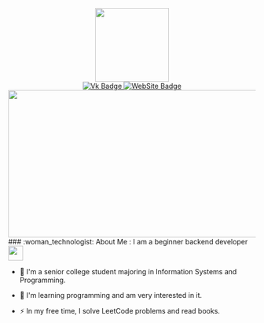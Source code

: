 <div id="header" align="center">
  <img src="https://media.tenor.com/InvGTXnS4PwAAAAj/gengar-gen-2.gif" width="150"/>
</div>
<div id="badges" align="center">
  <a href="https://vk.com/rogozhkin_f">
    <img src="https://img.shields.io/badge/Vk-blue?style=for-the-badge&logoColor=white" alt="Vk Badge"/>
  </a>
  <a href="https://ssscompany.online/">
    <img src="https://img.shields.io/badge/WebSite-red?style=for-the-badge&logoColor=white" alt="WebSite Badge"/>
  </a>
</div>
<div align="center">
  <img src="https://komarev.com/ghpvc/?username=FEDESSSS&style=flat-square&color=blue" alt="" align="center"/>
</div>
<div align="center">
  <img src="https://media.tenor.com/N5V9Ab85JGwAAAAi/unknown-window.gif" width="600" height="300"/>
</div>
### :woman_technologist: About Me :
I am a beginner backend developer <img src="https://media.giphy.com/media/WUlplcMpOCEmTGBtBW/giphy.gif" width="30">

- :telescope: I'm a senior college student majoring in Information Systems and Programming.

- :seedling: I'm learning programming and am very interested in it.

- :zap: In my free time, I solve LeetCode problems and read books.




